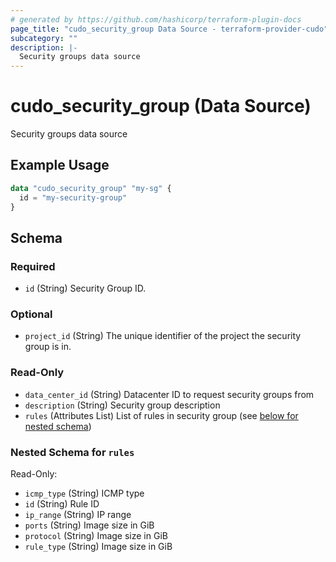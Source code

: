 ```yaml
---
# generated by https://github.com/hashicorp/terraform-plugin-docs
page_title: "cudo_security_group Data Source - terraform-provider-cudo"
subcategory: ""
description: |-
  Security groups data source
---
```


# cudo_security_group (Data Source)

Security groups data source

## Example Usage

```terraform
data "cudo_security_group" "my-sg" {
  id = "my-security-group"
}
```

<!-- schema generated by tfplugindocs -->
## Schema

### Required

- `id` (String) Security Group ID.

### Optional

- `project_id` (String) The unique identifier of the project the security group is in.

### Read-Only

- `data_center_id` (String) Datacenter ID to request security groups from
- `description` (String) Security group description
- `rules` (Attributes List) List of rules in security group (see [below for nested schema](#nestedatt--rules))

<a id="nestedatt--rules"></a>
### Nested Schema for `rules`

Read-Only:

- `icmp_type` (String) ICMP type
- `id` (String) Rule ID
- `ip_range` (String) IP range
- `ports` (String) Image size in GiB
- `protocol` (String) Image size in GiB
- `rule_type` (String) Image size in GiB
